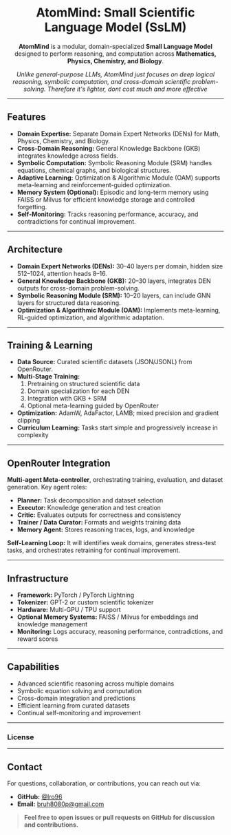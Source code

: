 <div align="center"> <h1> AtomMind: Small Scientific Language Model (SsLM) </h1>

**AtomMind** is a modular, domain-specialized **Small Language Model** designed to perform reasoning, and computation across **Mathematics, Physics, Chemistry, and Biology**. 

*Unlike general-purpose LLMs, AtomMind just focuses on deep logical reasoning, symbolic computation, and cross-domain scientific problem-solving. Therefore it's lighter, dont cost much and more effective*

</div>

---

## Features

- **Domain Expertise:** Separate Domain Expert Networks (DENs) for Math, Physics, Chemistry, and Biology.  
- **Cross-Domain Reasoning:** General Knowledge Backbone (GKB) integrates knowledge across fields.  
- **Symbolic Computation:** Symbolic Reasoning Module (SRM) handles equations, chemical graphs, and biological structures.  
- **Adaptive Learning:** Optimization & Algorithmic Module (OAM) supports meta-learning and reinforcement-guided optimization.  
- **Memory System (Optional):** Episodic and long-term memory using FAISS or Milvus for efficient knowledge storage and controlled forgetting.  
- **Self-Monitoring:** Tracks reasoning performance, accuracy, and contradictions for continual improvement.

---

## Architecture

- **Domain Expert Networks (DENs):** 30–40 layers per domain, hidden size 512–1024, attention heads 8–16.  
- **General Knowledge Backbone (GKB):** 20–30 layers, integrates DEN outputs for cross-domain problem-solving.  
- **Symbolic Reasoning Module (SRM):** 10–20 layers, can include GNN layers for structured data reasoning.  
- **Optimization & Algorithmic Module (OAM):** Implements meta-learning, RL-guided optimization, and algorithmic adaptation.

---

## Training & Learning

- **Data Source:** Curated scientific datasets (JSON/JSONL) from OpenRouter.  
- **Multi-Stage Training:**  
  1. Pretraining on structured scientific data  
  2. Domain specialization for each DEN  
  3. Integration with GKB + SRM  
  4. Optional meta-learning guided by OpenRouter  
- **Optimization:** AdamW, AdaFactor, LAMB; mixed precision and gradient clipping  
- **Curriculum Learning:** Tasks start simple and progressively increase in complexity

---

## OpenRouter Integration

**Multi-agent Meta-controller**, orchestrating training, evaluation, and dataset generation. Key agent roles:

- **Planner:** Task decomposition and dataset selection  
- **Executor:** Knowledge generation and test creation  
- **Critic:** Evaluates outputs for correctness and consistency  
- **Trainer / Data Curator:** Formats and weights training data  
- **Memory Agent:** Stores reasoning traces, logs, and knowledge  

**Self-Learning Loop:** It will identifies weak domains, generates stress-test tasks, and orchestrates retraining for continual improvement.

---

## Infrastructure

- **Framework:** PyTorch / PyTorch Lightning  
- **Tokenizer:** GPT-2 or custom scientific tokenizer  
- **Hardware:** Multi-GPU / TPU support  
- **Optional Memory Systems:** FAISS / Milvus for embeddings and knowledge management  
- **Monitoring:** Logs accuracy, reasoning performance, contradictions, and reward scores

---

## Capabilities

- Advanced scientific reasoning across multiple domains  
- Symbolic equation solving and computation  
- Cross-domain integration and predictions  
- Efficient learning from curated datasets  
- Continual self-monitoring and improvement  

---

### License

---

## Contact

For questions, collaboration, or contributions, you can reach out via:

- **GitHub:** [@Iro96](https://github.com/iro96)  
- **Email:** [bruh8080p@gmail.com](mailto:bruh8080p@gmail.com)  

> **Feel free to open issues or pull requests on GitHub for discussion and contributions.**

